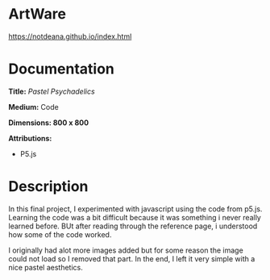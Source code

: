 # ArtWare

https://notdeana.github.io/index.html

# Documentation

**Title:** *Pastel Psychadelics*

**Medium:** Code

**Dimensions: 800 x 800**

**Attributions:** 

* P5.js

# Description

In this final project, I experimented with javascript using the code from p5.js. Learning the code was a bit difficult because it was something i never really learned before. BUt after reading through the reference page, i understood how some of the code worked.

I originally had alot more images added but for some reason the image could not load so I removed that part. In the end, I left it very simple with a nice pastel aesthetics.
